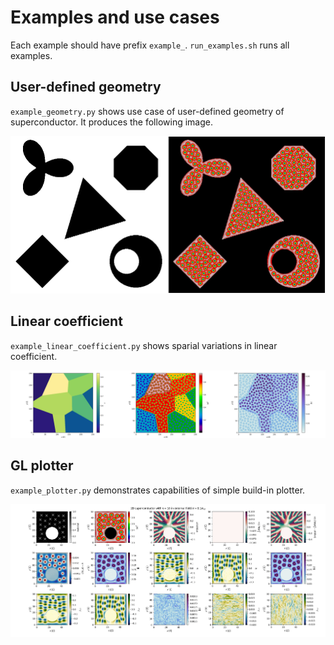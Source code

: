 # Examples and use cases

Each example should have prefix `example_`. `run_examples.sh` runs all examples.

## User-defined geometry

`example_geometry.py` shows use case of user-defined geometry of superconductor. It produces the following image.

![User-defined geometry](images/geometry.png)

## Linear coefficient

`example_linear_coefficient.py` shows sparial variations in linear coefficient.

![Linear coefficient](images/linear_coefficient.png)

## GL plotter

`example_plotter.py` demonstrates capabilities of simple build-in plotter.

![Plotter](images/plotter.png)
